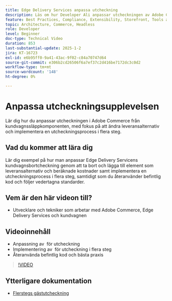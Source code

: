 ```yaml
---
title: Edge Delivery Services anpassa utcheckning
description: Läs om hur Developer Ali anpassar utcheckningen av Adobe Commerce, inklusive leveransalternativ och utcheckning i flera steg med hjälp av vedertagna metoder och återanvändning av kod. ​
feature: Best Practices, Compliance, Extensibility, Storefront, Tools and External Services
topic: Architecture, Commerce, Headless
role: Developer
level: Beginner
doc-type: Technical Video
duration: 853
last-substantial-update: 2025-1-2
jira: KT-16723
exl-id: e6b95ff0-9a41-43ac-9f02-c84a70747d64
source-git-commit: e306b2cd26506f6a7ef37c2d416be7172dc3c0d2
workflow-type: tm+mt
source-wordcount: '148'
ht-degree: 0%

---
```


# Anpassa utcheckningsupplevelsen

Lär dig hur du anpassar utcheckningen i Adobe Commerce från kundvagnssläppkomponenten, med fokus på att ändra leveransalternativ och implementera en utcheckningsprocess i flera steg.

## Vad du kommer att lära dig

Lär dig exempel på hur man anpassar Edge Delivery Servicens kundvagnsbortcheckning genom att ta bort och lägga till element som leveransalternativ och beräknade kostnader samt implementera en utcheckningsprocess i flera steg, samtidigt som du återanvänder befintlig kod och följer vedertagna standarder. &#x200B;

## Vem är den här videon till?

* Utvecklare och tekniker som arbetar med Adobe Commerce, Edge Delivery Services och kundvagnen

## Videoinnehåll

* Anpassning av &#x200B; för utcheckning
* Implementering av &#x200B; för utcheckning i flera steg
* Återanvända befintlig kod och bästa praxis

>[!VIDEO](https://video.tv.adobe.com/v/3442654?learn=on&captions=swe)

## Ytterligare dokumentation

* [Flerstegs gästutcheckning](https://experienceleague.adobe.com/developer/commerce/storefront/dropins/checkout/tutorials/multi-step/?lang=sv-SE)
